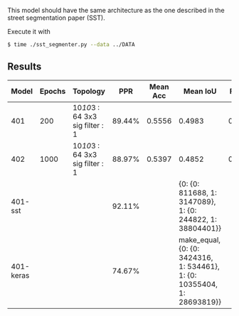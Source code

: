 This model should have the same architecture as the one described in the
street segmentation paper (SST).

Execute it with

```bash
$ time ./sst_segmenter.py --data ../DATA
```

## Results

| Model  | Epochs  | Topology                        | PPR    | Mean Acc | Mean IoU | Fr. IoU | Time    | Comments                                             |
| ------ | ------- | --------------------------------| ------ | -------- | -------- | ------- | ------- | ---------------------------------------------------- |
| 401    | 200     | 10*10*3 : 64 3x3 sig filter : 1 | 89.44% |  0.5556  | 0.4983   | 0.8299  | 28.9672 | rmsprop, mse, batchsize=1024, patchsize=10, stride=1 |
| 402    | 1000    | 10*10*3 : 64 3x3 sig filter : 1 | 88.97% |  0.5397  | 0.4852   | 0.8240  | 18.0372 | rmsprop, mse, batchsize=1024, patchsize=10, stride=1 |
| 401-sst|         |                                 | 92.11% |                                         | {0: {0:  811688, 1: 3147089}, 1: {0:   244822, 1: 38804401}}
| 401-keras |      |                                 | 74.67% |                                         | make_equal, {0: {0: 3424316, 1: 534461},  1: {0: 10355404, 1: 28693819}}
